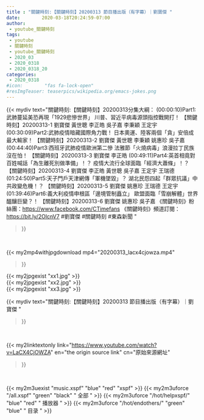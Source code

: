 ```yaml
---
title : "關鍵時刻:【關鍵時刻】20200313 節目播出版（有字幕）｜劉寶傑 "
date:        2020-03-18T20:24:59-07:00
author:
 - youtube_關鍵時刻
tags:
 - youtube
 - 關鍵時刻
 - youtube_關鍵時刻
 - 2020_03
 - 2020_0318
 - 2020_0318_20
categories:
 - 2020_0318
#icon:        "fas fa-lock-open"
#resImgTeaser: teaserpics/wikipedia.org/emacs-jokes.png
---
```


{{< mydiv text="關鍵時刻:【關鍵時刻】20200313分集大綱：  (00:00:10)Part1:武肺蔓延美恐再現「1929悲慘世界」 川普、習近平病毒源頭指控戰開打！ 【關鍵時刻】20200313-1 劉寶傑 黃世聰 李正皓 吳子嘉 李秉穎 王定宇  (00:30:09)Part2:武肺疫情暗藏國際角力戰！ 日本奧運、陸客兩個「貪」安倍成最大輸家！ 【關鍵時刻】20200313-2 劉寶傑 黃世聰 李秉穎 姚惠珍 吳子嘉  (00:44:40)Part3:西班牙武肺疫情歐洲第二慘 法雅節「火燒病毒」浪漫拉丁民族沒在怕！ 【關鍵時刻】20200313-3 劉寶傑 李正皓  (00:49:11)Part4:英首相竟對百姓喊話「為生離死別做準備」！？ 疫情大流行全球面臨「經濟大蕭條」！？ 【關鍵時刻】20200313-4 劉寶傑 李正皓 黃世聰 吳子嘉 王定宇 王瑞德  (01:24:50)Part5:天子門戶天津網傳「軍機墜毀」？ 湖北民怨四起「群眾抗議」中共政變危機！？ 【關鍵時刻】20200313-5 劉寶傑 姚惠珍 王瑞德 王定宇  (01:39:46)Part6:義大利疫情申根區「邊境管制矗立」 歐盟面臨「雪崩解體」世界醞釀巨變？！ 【關鍵時刻】20200313-6 劉寶傑 姚惠珍 吳子嘉  《關鍵時刻》粉絲團：https://www.facebook.com/CTimefans 《關鍵時刻》頻道訂閱：https://bit.ly/2OlcnV7  #劉寶傑 #關鍵時刻 #東森新聞 "
>}}
<br>


{{< my2mp4withjpgdownload mp4="20200313_lacx4cjowza.mp4"
>}}

{{< my2jpgexist "xx1.jpg" >}}<br>
{{< my2jpgexist "xx2.jpg" >}}<br>
{{< my2jpgexist "xx3.jpg" >}}<br>



{{< mydiv text="關鍵時刻:【關鍵時刻】20200313 節目播出版（有字幕）｜劉寶傑 "
>}}
<br>

{{< my2linktextonly link="https://www.youtube.com/watch?v=LaCX4CjOWZA"
en="the origin source link" cn="原始來源網址"
>}}


<br>

{{< my2m3uexist "music.xspf"        "blue"   "red"    "xspf" >}} {{< my2m3uforce "/all.xspf"         "green"  "black"  " 全部 " >}} {{< my2m3uforce "/hot/helpxspf/"    "blue"   "red"    " 播放器 " >}} {{< my2m3uforce "/hot/endothers/"   "green"  "blue"   " 目录 " >}} 
